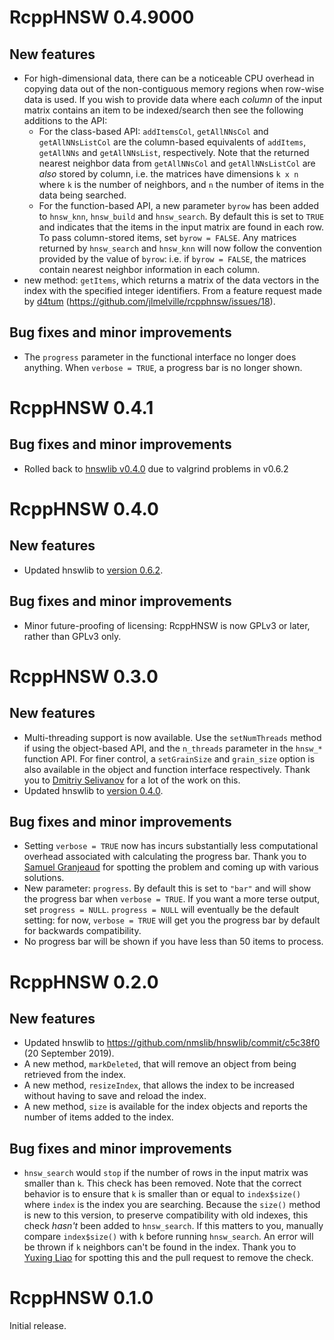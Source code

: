 # RcppHNSW 0.4.9000

## New features

* For high-dimensional data, there can be a noticeable CPU overhead in copying 
data out of the non-contiguous memory regions when row-wise data is used. If
you wish to provide data where each *column* of the input matrix contains an
item to be indexed/search then see the following additions to the API:
    * For the class-based API: `addItemsCol`, `getAllNNsCol` and 
    `getAllNNsListCol` are the column-based equivalents of `addItems`, 
    `getAllNNs` and `getAllNNsList`, respectively. Note that the returned 
    nearest neighbor data from `getAllNNsCol` and `getAllNNsListCol` are *also* 
    stored by column, i.e. the matrices have dimensions `k x n` where `k` is the
    number of neighbors, and `n` the number of items in the data being searched.
    * For the function-based API, a new parameter `byrow` has been added to 
    `hnsw_knn`, `hnsw_build` and `hnsw_search`. By default this is set to `TRUE`
    and indicates that the items in the input matrix are found in each row. To 
    pass column-stored items, set `byrow = FALSE`. Any matrices returned by 
    `hnsw_search` and `hnsw_knn` will now follow the convention provided by the
    value of `byrow`: i.e. if  `byrow = FALSE`, the matrices contain nearest 
    neighbor information in each column.
* new method: `getItems`, which returns a matrix of the data vectors in the 
index with the specified integer identifiers. From a feature request made by
[d4tum](https://github.com/d4tum) (<https://github.com/jlmelville/rcpphnsw/issues/18>).

## Bug fixes and minor improvements

* The `progress` parameter in the functional interface no longer does anything. When 
`verbose = TRUE`, a progress bar is no longer shown.

# RcppHNSW 0.4.1

## Bug fixes and minor improvements

* Rolled back to
[hnswlib v0.4.0](https://github.com/nmslib/hnswlib/releases/tag/v0.4.0)
due to valgrind problems in v0.6.2

# RcppHNSW 0.4.0

## New features

* Updated hnswlib to 
[version 0.6.2](https://github.com/nmslib/hnswlib/releases/tag/v0.6.2).

## Bug fixes and minor improvements

* Minor future-proofing of licensing: RcppHNSW is now GPLv3 or later, rather
than GPLv3 only.

# RcppHNSW 0.3.0

## New features

* Multi-threading support is now available. Use the `setNumThreads` method if 
using the object-based API, and the `n_threads` parameter in the `hnsw_*` 
function API. For finer control, a `setGrainSize` and `grain_size` option is
also available in the object and function interface respectively. Thank you
to [Dmitriy Selivanov](https://github.com/dselivanov) for a lot of the work on
this.
* Updated hnswlib to 
[version 0.4.0](https://github.com/nmslib/hnswlib/releases/tag/v0.4.0).

## Bug fixes and minor improvements

* Setting `verbose = TRUE` now has incurs substantially less computational 
overhead associated with calculating the progress bar. Thank you to 
[Samuel Granjeaud](https://github.com/SamGG) for spotting the problem and coming
up with various solutions.
* New parameter: `progress`. By default this is set to `"bar"` and will show the
progress bar when `verbose = TRUE`. If you want a more terse output, set
`progress = NULL`. `progress = NULL` will eventually be the default setting:
for now, `verbose = TRUE` will get you the progress bar by default for backwards
compatibility.
* No progress bar will be shown if you have less than 50 items to process.

# RcppHNSW 0.2.0

## New features

* Updated hnswlib to <https://github.com/nmslib/hnswlib/commit/c5c38f0> 
(20 September 2019).
* A new method, `markDeleted`, that will remove an object from being retrieved
from the index.
* A new method, `resizeIndex`, that allows the index to be increased without 
having to save and reload the index.
* A new method, `size` is available for the index objects and reports the
number of items added to the index.


## Bug fixes and minor improvements

* `hnsw_search` would `stop` if the number of rows in the input matrix was 
smaller than `k`. This check has been removed. Note that the correct behavior is
to ensure that `k` is smaller than or equal to `index$size()` where `index` is
the index you are searching. Because the `size()` method is new to this version,
to preserve compatibility with old indexes, this check *hasn't* been added to
`hnsw_search`. If this matters to you, manually compare `index$size()` with `k`
before running `hnsw_search`. An error will be thrown if `k` neighbors can't be
found in the index. Thank you to [Yuxing Liao](https://github.com/yxngl) for 
spotting this and the pull request to remove the check.

# RcppHNSW 0.1.0

Initial release.

